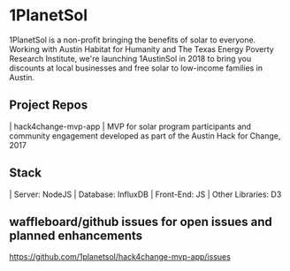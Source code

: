 
# 1PlanetSol
1PlanetSol is a non-profit bringing the benefits of solar to everyone.  Working with Austin Habitat for Humanity and The Texas Energy Poverty Research Institute, we're launching 1AustinSol in 2018 to bring you discounts at local businesses and free solar to low-income families in Austin.

## Project Repos 
| hack4change-mvp-app
| MVP for solar program participants and community engagement developed as part of the Austin Hack for Change, 2017

## Stack
|  Server: NodeJS
|  Database: InfluxDB
|  Front-End: JS
|  Other Libraries: D3

## waffleboard/github issues for open issues and planned enhancements
https://github.com/1planetsol/hack4change-mvp-app/issues
